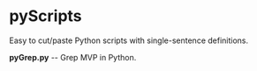 # pyScripts
Easy to cut/paste Python scripts with single-sentence definitions.

**pyGrep.py** -- Grep MVP in Python.
